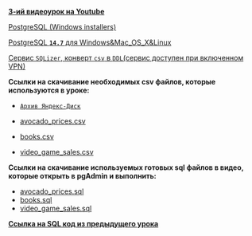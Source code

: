 [**3-ий видеоурок на Youtube**](https://youtu.be/ZMSJ4dVnkDI)

[PostgreSQL (Windows installers)](https://www.postgresql.org/download/windows/)

[PostgreSQL **`14.7`** для Windows&Mac_OS_X&Linux](https://www.enterprisedb.com/downloads/postgres-postgresql-downloads)

[Сервис `SQLizer`, конверт `csv` в `DDL`(сервис доступен при включенном VPN)](https://sqlizer.io/#/)

**Ccылки на скачивание необходимых csv файлов, которые используются в уроке:**<br>
 - [`Архив Яндекс-Диск`](https://disk.yandex.ru/d/DsPSGOU9r3dBMw)
 
 - [avocado_prices.csv](/Module1/L-3/CSVfiles/avocado_prices.csv)
 - [books.csv](/Module1/L-3/CSVfiles/books.csv)
 - [video_game_sales.csv](/Module1/L-3/CSVfiles/video_game_sales.csv)

**Ccылки на скачивание используемых готовых sql файлов в видео, которые открыть в pgAdmin и выполнить:**
 - [avocado_prices.sql](/Module1/L-3/SQLfiles/avocado_prices.sql)
 - [books.sql](/Module1/L-3/SQLfiles/books.sql)
 - [video_game_sales.sql](/Module1/L-3/SQLfiles/video_game_sales.sql)

[**Ссылка на SQL код из предыдущего урока**](/Module1/L-3/SQLfiles/SQLforlesson.sql)
